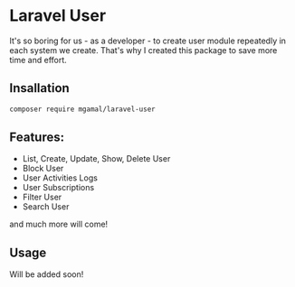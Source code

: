 # Laravel User

It's so boring for us - as a developer - to create user module repeatedly in each system we create. That's why I created this package to save more time and effort.

## Insallation

```bash
composer require mgamal/laravel-user
```

## Features:
  - List, Create, Update, Show, Delete User
  - Block User
  - User Activities Logs
  - User Subscriptions
  - Filter User
  - Search User

and much more will come!


## Usage

Will be added soon!
